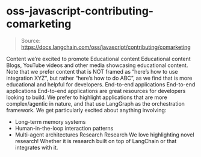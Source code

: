 # oss-javascript-contributing-comarketing

> Source: https://docs.langchain.com/oss/javascript/contributing/comarketing

Content we’re excited to promote
Educational content
Educational content
Blogs, YouTube videos and other media showcasing educational content. Note that we prefer content that is NOT framed as “here’s how to use integration XYZ”, but rather “here’s how to do ABC”, as we find that is more educational and helpful for developers.
End-to-end applications
End-to-end applications
End-to-end applications are great resources for developers looking to build. We prefer to highlight applications that are more complex/agentic in nature, and that use LangGraph as the orchestration framework. We get particularly excited about anything involving:
- Long-term memory systems
- Human-in-the-loop interaction patterns
- Multi-agent architectures
Research
Research
We love highlighting novel research! Whether it is research built on top of LangChain or that integrates with it.